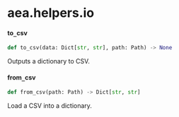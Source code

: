<a id="aea.helpers.io"></a>

# aea.helpers.io

<a id="aea.helpers.io.to_csv"></a>

#### to`_`csv

```python
def to_csv(data: Dict[str, str], path: Path) -> None
```

Outputs a dictionary to CSV.

<a id="aea.helpers.io.from_csv"></a>

#### from`_`csv

```python
def from_csv(path: Path) -> Dict[str, str]
```

Load a CSV into a dictionary.

